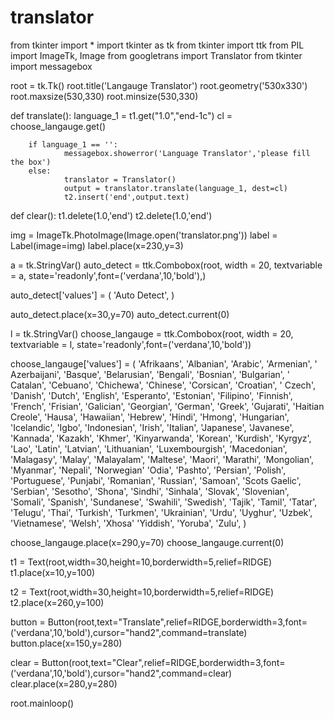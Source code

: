 # translator
from tkinter import *
import tkinter as tk
from tkinter import ttk
from PIL import ImageTk, Image
from googletrans import Translator
from tkinter import messagebox

root = tk.Tk()
root.title('Langauge Translator')
root.geometry('530x330')
root.maxsize(530,330)
root.minsize(530,330)


def translate():
        language_1 = t1.get("1.0","end-1c")
        cl = choose_langauge.get()

        if language_1 == '':
                messagebox.showerror('Language Translator','please fill the box')
        else:
                translator = Translator()
                output = translator.translate(language_1, dest=cl)
                t2.insert('end',output.text)

def clear():
        t1.delete(1.0,'end')
        t2.delete(1.0,'end')
        



img = ImageTk.PhotoImage(Image.open('translator.png'))
label = Label(image=img)
label.place(x=230,y=3)


a = tk.StringVar() 
auto_detect = ttk.Combobox(root, width = 20, textvariable = a, state='readonly',font=('verdana',10,'bold'),) 
  


auto_detect['values'] = (
                          'Auto Detect', 
                          ) 
  
auto_detect.place(x=30,y=70)
auto_detect.current(0) 





l = tk.StringVar() 
choose_langauge = ttk.Combobox(root, width = 20, textvariable = l, state='readonly',font=('verdana',10,'bold')) 
  


choose_langauge['values'] = (
                        'Afrikaans',
                        'Albanian',
                        'Arabic',
                        'Armenian',
                       ' Azerbaijani',
                        'Basque',
                        'Belarusian',
                        'Bengali',
                        'Bosnian',
                        'Bulgarian',
                       ' Catalan',
                        'Cebuano',
                        'Chichewa',
                        'Chinese',
                        'Corsican',
                        'Croatian',
                       ' Czech',
                        'Danish',
                        'Dutch',
                        'English',
                        'Esperanto',
                        'Estonian',
                        'Filipino',
                        'Finnish',
                        'French',
                        'Frisian',
                        'Galician',
                        'Georgian',
                        'German',
                        'Greek',
                        'Gujarati',
                        'Haitian Creole',
                        'Hausa',
                        'Hawaiian',
                        'Hebrew',
                        'Hindi',
                        'Hmong',
                        'Hungarian',
                        'Icelandic',
                        'Igbo',
                        'Indonesian',
                        'Irish',
                        'Italian',
                        'Japanese',
                        'Javanese',
                        'Kannada',
                        'Kazakh',
                        'Khmer',
                        'Kinyarwanda',
                        'Korean',
                        'Kurdish',
                        'Kyrgyz',
                        'Lao',
                        'Latin',
                        'Latvian',
                        'Lithuanian',
                        'Luxembourgish',
                        'Macedonian',
                        'Malagasy',
                        'Malay',
                        'Malayalam',
                        'Maltese',
                        'Maori',
                        'Marathi',
                        'Mongolian',
                        'Myanmar',
                        'Nepali',
                        'Norwegian'
                        'Odia',
                        'Pashto',
                        'Persian',
                        'Polish',
                        'Portuguese',
                        'Punjabi',
                        'Romanian',
                        'Russian',
                        'Samoan',
                        'Scots Gaelic',
                        'Serbian',
                        'Sesotho',
                        'Shona',
                        'Sindhi',
                        'Sinhala',
                        'Slovak',
                        'Slovenian',
                        'Somali',
                        'Spanish',
                        'Sundanese',
                        'Swahili',
                        'Swedish',
                        'Tajik',
                        'Tamil',
                        'Tatar',
                        'Telugu',
                        'Thai',
                        'Turkish',
                        'Turkmen',
                        'Ukrainian',
                        'Urdu',
                        'Uyghur',
                        'Uzbek',
                        'Vietnamese',
                        'Welsh',
                        'Xhosa'
                        'Yiddish',
                        'Yoruba',
                        'Zulu',
                          ) 
  
choose_langauge.place(x=290,y=70)
choose_langauge.current(0) 


t1 = Text(root,width=30,height=10,borderwidth=5,relief=RIDGE)
t1.place(x=10,y=100)

t2 = Text(root,width=30,height=10,borderwidth=5,relief=RIDGE)
t2.place(x=260,y=100)


button = Button(root,text="Translate",relief=RIDGE,borderwidth=3,font=('verdana',10,'bold'),cursor="hand2",command=translate)
button.place(x=150,y=280)


clear = Button(root,text="Clear",relief=RIDGE,borderwidth=3,font=('verdana',10,'bold'),cursor="hand2",command=clear)
clear.place(x=280,y=280)

root.mainloop()
